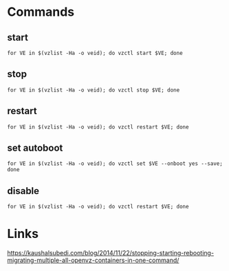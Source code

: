 <!-- TITLE: OpenVZ Bulk Commands -->
<!-- SUBTITLE: A quick summary of Bulk Commands -->

# Commands
## start
```
for VE in $(vzlist -Ha -o veid); do vzctl start $VE; done
```

## stop
```
for VE in $(vzlist -Ha -o veid); do vzctl stop $VE; done
```

## restart
```
for VE in $(vzlist -Ha -o veid); do vzctl restart $VE; done
```


## set autoboot
```
for VE in $(vzlist -Ha -o veid); do vzctl set $VE --onboot yes --save; done
```


## disable
```
for VE in $(vzlist -Ha -o veid); do vzctl restart $VE; done
```


# Links

https://kaushalsubedi.com/blog/2014/11/22/stopping-starting-rebooting-migrating-multiple-all-openvz-containers-in-one-command/